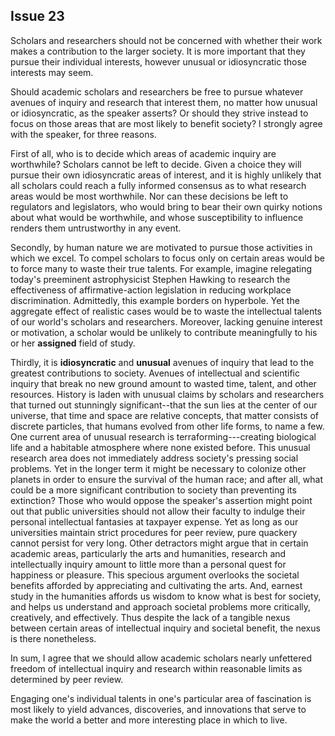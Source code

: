
Issue 23
---------------------------

Scholars and researchers should not be concerned with whether their work makes a
contribution to the larger society. It is more important that they pursue their individual interests,
however unusual or idiosyncratic those interests may seem.


Should academic scholars and researchers be free to pursue whatever avenues of inquiry
and research that interest them, no matter how unusual or idiosyncratic, as the speaker
asserts? Or should they strive instead to focus on those areas that are most likely to benefit
society? l strongly agree with the speaker, for three reasons.

First of all, who is to decide which areas of academic inquiry are worthwhile? Scholars
cannot be left to decide. Given a choice they will pursue their own idiosyncratic areas of
interest, and it is highly unlikely that all scholars could reach a fully informed consensus as to
what research areas would be most worthwhile. Nor can these decisions be left to regulators
and legislators, who would bring to bear their own quirky notions about what would be
worthwhile, and whose susceptibility to influence renders them untrustworthy in any event.

Secondly, by human nature we are motivated to pursue those activities in which we excel. To
compel scholars to focus only on certain areas would be to force many to waste their true
talents. For example, imagine relegating today's preeminent astrophysicist Stephen Hawking
to research the effectiveness of affirmative-action legislation in reducing workplace
discrimination. Admittedly, this example borders on hyperbole. Yet the aggregate effect of
realistic cases would be to waste the intellectual talents of our world's scholars and
researchers. Moreover, lacking genuine interest or motivation, a scholar would be unlikely to
contribute meaningfully to his or her **assigned** field of study.

Thirdly, it is **idiosyncratic** and **unusual** avenues of inquiry that lead to the greatest
contributions to society. Avenues of intellectual and scientific inquiry that break no new ground
amount to wasted time, talent, and other resources. History is laden with unusual claims by
scholars and researchers that turned out stunningly significant--that the sun lies at the center
of our universe, that time and space are relative concepts, that matter consists of discrete
particles, that humans evolved from other life forms, to name a few. One current area of
unusual research is terraforming---creating biological life and a habitable atmosphere where
none existed before. This unusual research area does not immediately address society's
pressing social problems. Yet in the longer term it might be necessary to colonize other planets
in order to ensure the survival of the human race; and after all, what could be a more
significant contribution to society than preventing its extinction?
Those who would oppose the speaker's assertion might point out that public universities
should not allow their faculty to indulge their personal intellectual fantasies at taxpayer
expense. Yet as long as our universities maintain strict procedures for peer review, pure
quackery cannot persist for very long. Other detractors might argue that in certain academic
areas, particularly the arts and humanities, research and intellectually inquiry amount to little
more than a personal quest for happiness or pleasure. This specious argument overlooks the
societal benefits afforded by appreciating and cultivating the arts. And, earnest study in the
humanities affords us wisdom to know what is best for society, and helps us understand and
approach societal problems more critically, creatively, and effectively. Thus despite the lack of
a tangible nexus between certain areas of intellectual inquiry and societal benefit, the nexus is
there nonetheless.

In sum, I agree that we should allow academic scholars nearly unfettered freedom of
intellectual inquiry and research within reasonable limits as determined by peer review.

Engaging one's individual talents in one's particular area of fascination is most likely to yield
advances, discoveries, and innovations that serve to make the world a better and more
interesting place in which to live.



